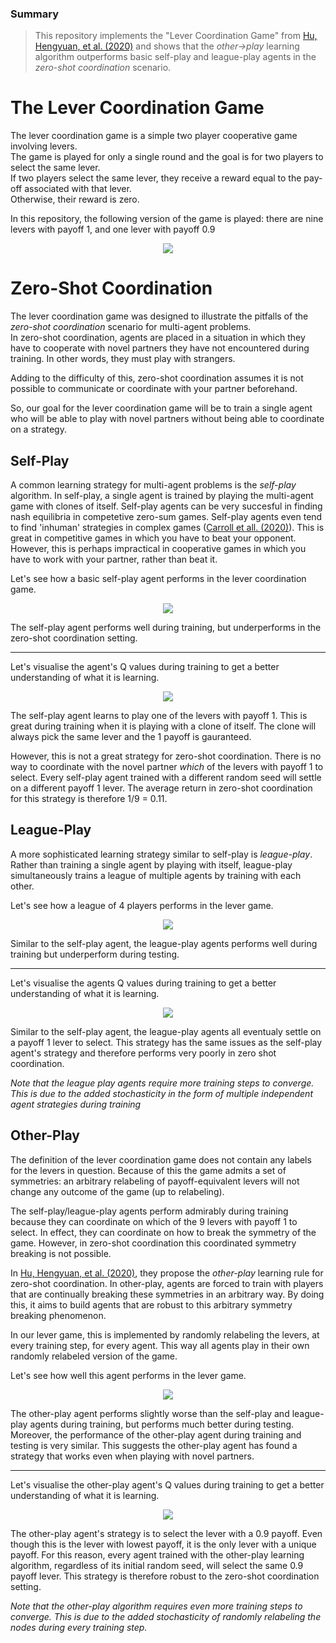 ### Summary
>This repository implements the "Lever Coordination Game" from [Hu, Hengyuan, et al. (2020)](https://arxiv.org/pdf/2003.02979.pdf) and shows that the *other->play* learning algorithm outperforms basic self-play and league-play agents in the *zero-shot coordination* scenario. 



# The Lever Coordination Game
The lever coordination game is a simple two player cooperative game involving levers. <br/>
The game is played for only a single round and the goal is for two players to select the same lever. <br/>
If two players select the same lever, they receive a reward equal to the pay-off associated with that lever. <br/>
Otherwise, their reward is zero. <br/>

In this repository, the following version of the game is played: there are nine levers with payoff 1, and one lever with payoff 0.9 <br/>
<p align="center">
  <img src="figures/lever_game.png" />
</p>



# Zero-Shot Coordination
The lever coordination game was designed to illustrate the pitfalls of the *zero-shot coordination* scenario for multi-agent problems. <br/>
In zero-shot coordination, agents are placed in a situation in which they have to cooperate with novel partners they have not encountered during training. In other words, they must play with strangers. <br/>

Adding to the difficulty of this, zero-shot coordination assumes it is not possible to communicate or coordinate with your partner beforehand. 

So, our goal for the lever coordination game will be to train a single agent who will be able to play with novel partners without being able to coordinate on a strategy. 

## Self-Play
A common learning strategy for multi-agent problems is the *self-play* algorithm. 
In self-play, a single agent is trained by playing the multi-agent game with clones of itself. 
Self-play agents can be very succesful in finding nash equilibria in competetive zero-sum games.
Self-play agents even tend to find 'inhuman' strategies in complex games ([Carroll et all. (2020)](https://arxiv.org/pdf/1910.05789.pdf)). 
This is great in competitive games in which you have to beat your opponent. However, this is perhaps impractical in cooperative games in which you have to work with your partner, rather than beat it. 

Let's see how a basic self-play agent performs in the lever coordination game. <br/>
<p align="center">
  <img src="figures/self_play.png" />
</p>

The self-play agent performs well during training, but underperforms in the zero-shot coordination setting.


---
Let's visualise the agent's Q values during training to get a better understanding of what it is learning. <br/>
<p align="center">
  <img src="gif/regular_self_play.gif" />
</p>

The self-play agent learns to play one of the levers with payoff 1.
This is great during training when it is playing with a clone of itself.
The clone will always pick the same lever and the 1 payoff is gauranteed. 

However, this is not a great strategy for zero-shot coordination.
There is no way to coordinate with the novel partner *which* of the levers with payoff 1 to select.
Every self-play agent trained with a different random seed will settle on a different payoff 1 lever.
The average return in zero-shot coordination for this strategy is therefore 1/9 = 0.11.

## League-Play
A more sophisticated learning strategy similar to self-play is *league-play*. 
Rather than training a single agent by playing with itself, league-play simultaneously trains a league of multiple agents by training with each other. 

Let's see how a league of 4 players performs in the lever game. <br/>
<p align="center">
  <img src="figures/league_play.png" />
</p>

Similar to the self-play agent, the league-play agents performs well during training but underperform during testing.

---
Let's visualise the agents Q values during training to get a better understanding of what it is learning. <br/>
<p align="center">
  <img src="gif/league_play.gif" />
</p>

Similar to the self-play agent, the league-play agents all eventualy settle on a payoff 1 lever to select.
This strategy has the same issues as the self-play agent's strategy and therefore performs very poorly in zero shot coordination.

*Note that the league play agents require more training steps to converge. This is due to the added stochasticity in the form of multiple independent agent strategies during training*

## Other-Play
The definition of the lever coordination game does not contain any labels for the levers in question.
Because of this the game admits a set of symmetries: an arbitrary relabeling of payoff-equivalent levers will not change any outcome of the game (up to relabeling).

The self-play/league-play agents perform admirably during training because they can coordinate on which of the 9 levers with payoff 1 to select. 
In effect, they can coordinate on how to break the symmetry of the game.
However, in zero-shot coordination this coordinated symmetry breaking is not possible.

In [Hu, Hengyuan, et al. (2020)](https://arxiv.org/pdf/2003.02979.pdf), they propose the *other-play* learning rule for zero-shot coordination. 
In other-play, agents are forced to train with players that are continually breaking these symmetries in an arbitrary way. 
By doing this, it aims to build agents that are robust to this arbitrary symmetry breaking phenomenon.

In our lever game, this is implemented by randomly relabeling the levers, at every training step, for every agent. 
This way all agents play in their own randomly relabeled version of the game.

Let's see how well this agent performs in the lever game. <br/>
<p align="center">
  <img src="figures/other_play.png" />
</p>

The other-play agent performs slightly worse than the self-play and league-play agents during training, but performs much better during testing.
Moreover, the performance of the other-play agent during training and testing is very similar. 
This suggests the other-play agent has found a strategy that works even when playing with novel partners. 

---
Let's visualise the other-play agent's Q values during training to get a better understanding of what it is learning. <br/>
<p align="center">
  <img src="gif/other_play.gif" />
</p>

The other-play agent's strategy is to select the lever with a 0.9 payoff. 
Even though this is the lever with lowest payoff, it is the only lever with a unique payoff. 
For this reason, every agent trained with the other-play learning algorithm, regardless of its initial random seed, will select the same 0.9 payoff lever. 
This strategy is therefore robust to the zero-shot coordination setting. 

*Note  that the other-play algorithm requires even more training steps to converge. This is due to the added stochasticity of randomly relabeling the nodes during every training step.*

